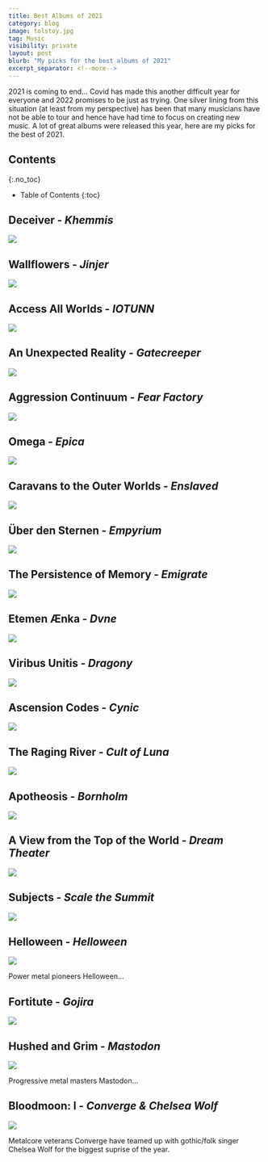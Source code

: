 ```yaml
---
title: Best Albums of 2021
category: blog
image: tolstoy.jpg
tag: Music
visibility: private
layout: post
blurb: "My picks for the best albums of 2021"
excerpt_separator: <!--more-->
---
```


2021 is coming to end... Covid has made this another difficult year for everyone and 2022 promises to be just as trying. One silver lining from this situation (at least from my perspective) has been that many musicians have not be able to tour and hence have had time to focus on creating new music. A lot of great albums were released this year, here are my picks for the best of 2021.

## Contents
{:.no_toc}

* Table of Contents
{:toc}

## Deceiver - *Khemmis*

[<img src="https://f4.bcbits.com/img/a2933389309_16.jpg" class="md-image">](https://en.wikipedia.org/wiki/Khemmis_(band))


## Wallflowers - *Jinjer*

[<img src="https://f4.bcbits.com/img/a2914463014_16.jpg" class="md-image">](https://en.wikipedia.org/wiki/Jinjer)

## Access All Worlds - *IOTUNN*

[<img src="https://f4.bcbits.com/img/a0999622748_16.jpg" class="md-image">](https://iotunn.bandcamp.com/album/access-all-worlds)

## An Unexpected Reality - *Gatecreeper*

[<img src="https://f4.bcbits.com/img/a1404065325_16.jpg" class="md-image">](https://en.wikipedia.org/wiki/Gatecreeper)

## Aggression Continuum - *Fear Factory*

[<img src="https://upload.wikimedia.org/wikipedia/en/thumb/f/f4/Fear_Factory_-_Aggression_Continuum.jpg/220px-Fear_Factory_-_Aggression_Continuum.jpg" class="md-image">](https://en.wikipedia.org/wiki/Aggression_Continuum)

## Omega - *Epica*

[<img src="https://upload.wikimedia.org/wikipedia/en/a/af/Epica-omega-album-2021.jpg" class="md-image">](https://en.wikipedia.org/wiki/Omega_(Epica_album))

## Caravans to the Outer Worlds - *Enslaved*

[<img src="https://f4.bcbits.com/img/a4076372856_16.jpg" class="md-image">](https://en.wikipedia.org/wiki/Enslaved_(band))


## Über den Sternen - *Empyrium*

[<img src="https://f4.bcbits.com/img/a3600714431_16.jpg" class="md-image">](https://en.wikipedia.org/wiki/Empyrium)

## The Persistence of Memory - *Emigrate*

[<img src="https://upload.wikimedia.org/wikipedia/en/thumb/8/89/Emigrate_-_The_Persistence_of_Memory.png/220px-Emigrate_-_The_Persistence_of_Memory.png" class="md-image">](https://en.wikipedia.org/wiki/The_Persistence_of_Memory_(album))

## Etemen Ænka - *Dvne*

[<img src="https://f4.bcbits.com/img/a3088714416_16.jpg" class="md-image">](https://songs-of-arrakis.bandcamp.com/album/etemen-nka)

## Viribus Unitis - *Dragony*

[<img src="https://f4.bcbits.com/img/a2808500135_16.jpg" class="md-image">](https://en.wikipedia.org/wiki/Dragony)

## Ascension Codes - *Cynic*

[<img src="https://f4.bcbits.com/img/a2186652237_16.jpg" class="md-image">](https://en.wikipedia.org/wiki/Cynic_(band))

## The Raging River - *Cult of Luna*

[<img src="https://f4.bcbits.com/img/a3657618506_16.jpg" class="md-image">](https://en.wikipedia.org/wiki/Cult_of_Luna)

## Apotheosis - *Bornholm*

[<img src="https://f4.bcbits.com/img/a3515409057_16.jpg" class="md-image">](https://hu.wikipedia.org/wiki/Apotheosis)

## A View from the Top of the World - *Dream Theater*

[<img src="https://upload.wikimedia.org/wikipedia/en/thumb/6/68/Dream_Theater_-_A_View_from_the_Top_of_the_World.jpg/220px-Dream_Theater_-_A_View_from_the_Top_of_the_World.jpg" class="md-image">](https://en.wikipedia.org/wiki/A_View_from_the_Top_of_the_World)

## Subjects - *Scale the Summit*

[<img src="https://f4.bcbits.com/img/a0874005294_10.jpg" class="md-image">](https://en.wikipedia.org/wiki/Scale_the_Summit)


## Helloween - *Helloween*

[<img src="https://upload.wikimedia.org/wikipedia/en/thumb/5/54/Helloween_-_Helloween.png/220px-Helloween_-_Helloween.png" class="md-image">](https://en.wikipedia.org/wiki/Helloween_(album))

Power metal pioneers Helloween...

## Fortitute - *Gojira*

[<img src="https://upload.wikimedia.org/wikipedia/en/0/0b/Gojira_Fortitude_artwork.png" class="md-image">](https://en.wikipedia.org/wiki/Fortitude_(album))


## Hushed and Grim - *Mastodon*

[<img src="https://upload.wikimedia.org/wikipedia/en/e/ed/Mastodon_%E2%80%93_Hushed_and_Grim_2021.jpeg" class="md-image">](https://en.wikipedia.org/wiki/Hushed_and_Grim)

Progressive metal masters Mastodon...

## Bloodmoon: I - *Converge & Chelsea Wolf*

[<img src="https://f4.bcbits.com/img/a1660259071_16.jpg" class="md-image">](https://en.wikipedia.org/wiki/Converge_(band))

Metalcore veterans Converge have teamed up with gothic/folk singer Chelsea Wolf for the biggest suprise of the year.
